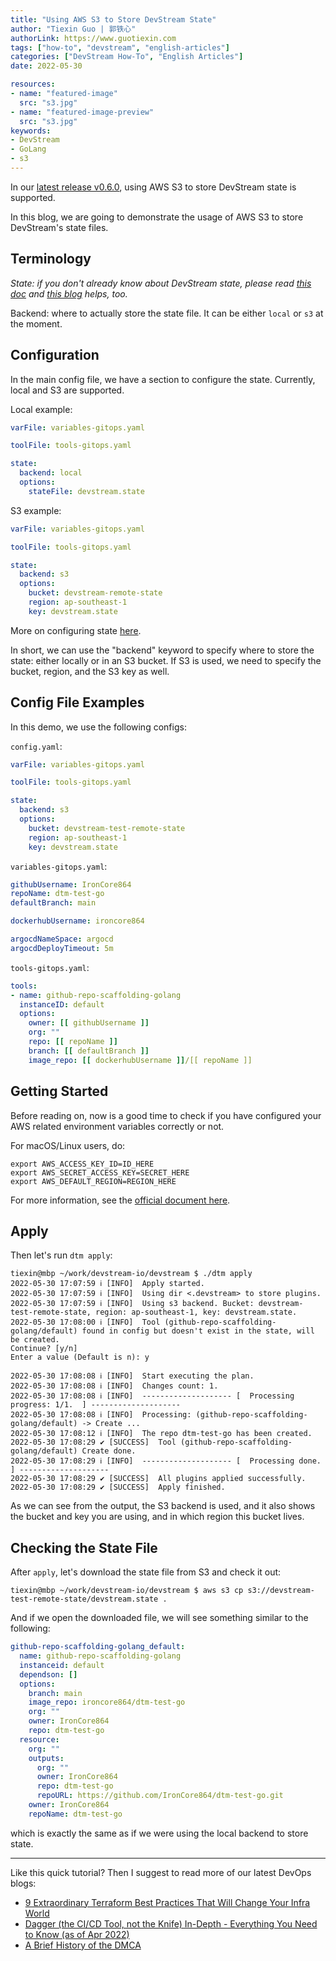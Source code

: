 ```yaml
---
title: "Using AWS S3 to Store DevStream State"
author: "Tiexin Guo | 郭铁心"
authorLink: https://www.guotiexin.com
tags: ["how-to", "devstream", "english-articles"]
categories: ["DevStream How-To", "English Articles"]
date: 2022-05-30

resources:
- name: "featured-image"
  src: "s3.jpg"
- name: "featured-image-preview"
  src: "s3.jpg"
keywords:
- DevStream
- GoLang
- s3
---
```


In our [latest release v0.6.0](../v060-release/), using AWS S3 to store DevStream state is supported.

In this blog, we are going to demonstrate the usage of AWS S3 to store DevStream's state files.

## Terminology

_State: if you don't already know about DevStream state, please read [this doc](https://docs.devstream.io/en/latest/core-concepts/core-concepts/) and [this blog](../creating-a-dtm-plugin-for-anything/) helps, too._

Backend: where to actually store the state file. It can be either `local` or `s3` at the moment.

## Configuration

In the main config file, we have a section to configure the state. Currently, local and S3 are supported.

Local example:

```yaml
varFile: variables-gitops.yaml

toolFile: tools-gitops.yaml

state:
  backend: local
  options:
    stateFile: devstream.state
```

S3 example:

```yaml
varFile: variables-gitops.yaml

toolFile: tools-gitops.yaml

state:
  backend: s3
  options:
    bucket: devstream-remote-state
    region: ap-southeast-1
    key: devstream.state
```

More on configuring state [here](https://docs.devstream.io/en/latest/core-concepts/stateconfig/).

In short, we can use the "backend" keyword to specify where to store the state: either locally or in an S3 bucket. If S3 is used, we need to specify the bucket, region, and the S3 key as well.

## Config File Examples

In this demo, we use the following configs:

`config.yaml`:

```yaml
varFile: variables-gitops.yaml

toolFile: tools-gitops.yaml

state:
  backend: s3
  options:
    bucket: devstream-test-remote-state
    region: ap-southeast-1
    key: devstream.state
```

`variables-gitops.yaml`:

```yaml
githubUsername: IronCore864
repoName: dtm-test-go
defaultBranch: main

dockerhubUsername: ironcore864

argocdNameSpace: argocd
argocdDeployTimeout: 5m
```

`tools-gitops.yaml`:

```yaml
tools:
- name: github-repo-scaffolding-golang
  instanceID: default
  options:
    owner: [[ githubUsername ]]
    org: ""
    repo: [[ repoName ]]
    branch: [[ defaultBranch ]]
    image_repo: [[ dockerhubUsername ]]/[[ repoName ]]
```

## Getting Started

Before reading on, now is a good time to check if you have configured your AWS related environment variables correctly or not.

For macOS/Linux users, do:

```shell
export AWS_ACCESS_KEY_ID=ID_HERE
export AWS_SECRET_ACCESS_KEY=SECRET_HERE
export AWS_DEFAULT_REGION=REGION_HERE
```

For more information, see the [official document here](https://docs.aws.amazon.com/cli/latest/userguide/cli-chap-configure.html).

## Apply

Then let's run `dtm apply`:

```shell
tiexin@mbp ~/work/devstream-io/devstream $ ./dtm apply
2022-05-30 17:07:59 ℹ [INFO]  Apply started.
2022-05-30 17:07:59 ℹ [INFO]  Using dir <.devstream> to store plugins.
2022-05-30 17:07:59 ℹ [INFO]  Using s3 backend. Bucket: devstream-test-remote-state, region: ap-southeast-1, key: devstream.state.
2022-05-30 17:08:00 ℹ [INFO]  Tool (github-repo-scaffolding-golang/default) found in config but doesn't exist in the state, will be created.
Continue? [y/n]
Enter a value (Default is n): y

2022-05-30 17:08:08 ℹ [INFO]  Start executing the plan.
2022-05-30 17:08:08 ℹ [INFO]  Changes count: 1.
2022-05-30 17:08:08 ℹ [INFO]  -------------------- [  Processing progress: 1/1.  ] --------------------
2022-05-30 17:08:08 ℹ [INFO]  Processing: (github-repo-scaffolding-golang/default) -> Create ...
2022-05-30 17:08:12 ℹ [INFO]  The repo dtm-test-go has been created.
2022-05-30 17:08:29 ✔ [SUCCESS]  Tool (github-repo-scaffolding-golang/default) Create done.
2022-05-30 17:08:29 ℹ [INFO]  -------------------- [  Processing done.  ] --------------------
2022-05-30 17:08:29 ✔ [SUCCESS]  All plugins applied successfully.
2022-05-30 17:08:29 ✔ [SUCCESS]  Apply finished.
```

As we can see from the output, the S3 backend is used, and it also shows the bucket and key you are using, and in which region this bucket lives.

## Checking the State File

After `apply`, let's download the state file from S3 and check it out:

```shell
tiexin@mbp ~/work/devstream-io/devstream $ aws s3 cp s3://devstream-test-remote-state/devstream.state .
```

And if we open the downloaded file, we will see something similar to the following:

```yaml
github-repo-scaffolding-golang_default:
  name: github-repo-scaffolding-golang
  instanceid: default
  dependson: []
  options:
    branch: main
    image_repo: ironcore864/dtm-test-go
    org: ""
    owner: IronCore864
    repo: dtm-test-go
  resource:
    org: ""
    outputs:
      org: ""
      owner: IronCore864
      repo: dtm-test-go
      repoURL: https://github.com/IronCore864/dtm-test-go.git
    owner: IronCore864
    repoName: dtm-test-go
```

which is exactly the same as if we were using the local backend to store state.

--- 

Like this quick tutorial? Then I suggest to read more of our latest DevOps blogs:
- [9 Extraordinary Terraform Best Practices That Will Change Your Infra World](../9-terraform-best-practices/)
- [Dagger (the CI/CD Tool, not the Knife) In-Depth - Everything You Need to Know (as of Apr 2022)](../dagger-in-depth/)
- [A Brief History of the DMCA](../dmca-takedowns/)
